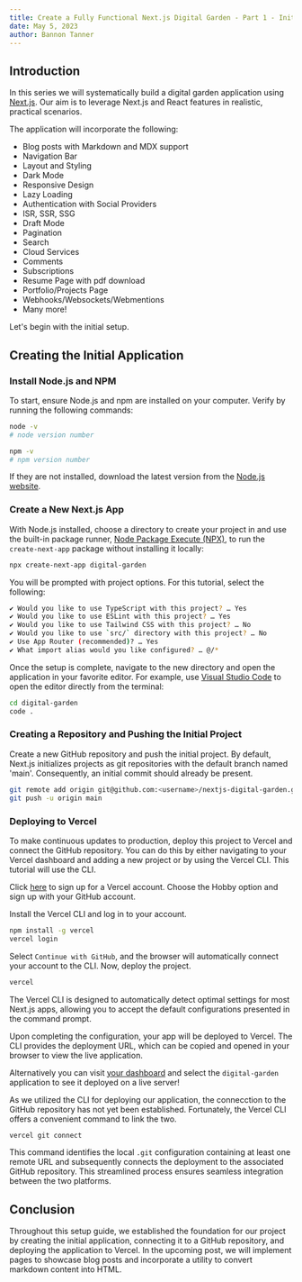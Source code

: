```yaml
---
title: Create a Fully Functional Next.js Digital Garden - Part 1 - Initial Project Setup
date: May 5, 2023
author: Bannon Tanner
---
```


## Introduction

In this series we will systematically build a digital garden application using [Next.js](https://nextjs.org/). Our aim is to leverage Next.js and React features in realistic, practical scenarios.

The application will incorporate the following:
- Blog posts with Markdown and MDX support
- Navigation Bar
- Layout and Styling
- Dark Mode
- Responsive Design
- Lazy Loading
- Authentication with Social Providers
- ISR, SSR, SSG
- Draft Mode
- Pagination
- Search
- Cloud Services
- Comments
- Subscriptions
- Resume Page with pdf download
- Portfolio/Projects Page
- Webhooks/Websockets/Webmentions
- Many more!

Let's begin with the initial setup.

## Creating the Initial Application

### Install Node.js and NPM

To start, ensure Node.js and npm are installed on your computer. Verify by running the following commands:

```bash
node -v
# node version number

npm -v
# npm version number
```

If they are not installed, download the latest version from the [Node.js website](https://nodejs.org/en).

### Create a New Next.js App

With Node.js installed, choose a directory to create your project in and use the built-in package runner, [Node Package Execute (NPX)](https://docs.npmjs.com/cli/v7/commands/npx), to run the `create-next-app` package without installing it locally:

```bash
npx create-next-app digital-garden
```

You will be prompted with project options. For this tutorial, select the following:

```bash
✔ Would you like to use TypeScript with this project? … Yes
✔ Would you like to use ESLint with this project? … Yes
✔ Would you like to use Tailwind CSS with this project? … No
✔ Would you like to use `src/` directory with this project? … No
✔ Use App Router (recommended)? … Yes
✔ What import alias would you like configured? … @/*
```

Once the setup is complete, navigate to the new directory and open the application in your favorite editor. For example, use [Visual Studio Code](https://code.visualstudio.com/) to open the editor directly from the terminal:

```bash
cd digital-garden
code .
```

### Creating a Repository and Pushing the Initial Project

Create a new GitHub repository and push the initial project. By default, Next.js initializes projects as git 
repositories with the default branch named 'main'. Consequently, an initial commit should already be present.

```bash
git remote add origin git@github.com:<username>/nextjs-digital-garden.git
git push -u origin main
```

### Deploying to Vercel

To make continuous updates to production, deploy this project to Vercel and connect the GitHub repository. You can do this by either navigating to your Vercel dashboard and adding a new project or by using the Vercel CLI. This tutorial will use the CLI.

Click [here](https://vercel.com/signup) to sign up for a Vercel account. Choose the Hobby option and sign up with your GitHub account.

Install the Vercel CLI and log in to your account.

```bash
npm install -g vercel
vercel login
```

Select `Continue with GitHub`, and the browser will automatically connect your account to the CLI. Now, deploy the project.

```bash
vercel
```

The Vercel CLI is designed to automatically detect optimal settings for most Next.js apps, allowing you to accept the default configurations presented in the command prompt. 

Upon completing the configuration, your app will be deployed to Vercel. The CLI provides the deployment URL, which can be copied and opened in your browser to view the live application.

Alternatively you can visit [your dashboard](https://vercel.com/dashboard) and select the `digital-garden` application to see it deployed on a live server! 

As we utilized the CLI for deploying our application, the connecction to the GitHub repository has not yet been established. Fortunately, the Vercel CLI offers a convenient command to link the two.

```bash
vercel git connect
```

This command identifies the local `.git` configuration containing at least one remote URL and subsequently connects the deployment to the associated GitHub repository. This streamlined process ensures seamless integration between the two platforms.

## Conclusion

Throughout this setup guide, we established the foundation for our project by creating the initial application, connecting it to a GitHub repository, and deploying the application to Vercel. In the upcoming post, we will implement pages to showcase blog posts and incorporate a utility to convert markdown content into HTML.